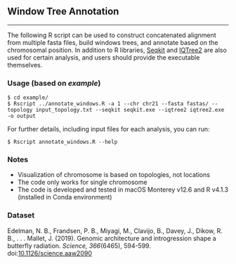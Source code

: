 ## Window Tree Annotation
---
<p>The following R script can be used to construct concatenated alignment from multiple fasta files, build windows trees, and annotate based on the chromosomal position. In addition to R libraries, <a href="https://bioinf.shenwei.me/seqkit/">Seqkit</a> and <a href="http://www.iqtree.org">IQTree2</a> are also used for certain analysis, and users should provide the executable themselves.</p>

### Usage (based on *example*)
```
$ cd example/
$ Rscript ../annotate_windows.R -a 1 --chr chr21 --fasta fastas/ --topology input_topology.txt --seqkit seqkit.exe --iqtree2 iqtree2.exe -o output
```

For further details, including input files for each analysis, you can run:
```
$ Rscript annotate_windows.R --help
```

### Notes
- Visualization of chromosome is based on topologies, not locations
- The code only works for single chromosome
- The code is developed and tested in macOS Monterey v12.6 and R v4.1.3 (installed in Conda environment)

### Dataset
<p>Edelman, N. B., Frandsen, P. B., Miyagi, M., Clavijo, B., Davey, J., Dikow, R. B., . . . Mallet, J. (2019). Genomic architecture and introgression shape a butterfly radiation. <i>Science, 366</i>(6465), 594-599. doi:<a href="https://doi.org/10.1126/science.aaw2090">10.1126/science.aaw2090</a></p>
